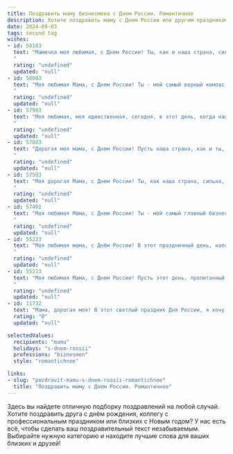 ```yaml
---
title: Поздравить маму бизнесмена с Днем России. Романтичное
description: Хотите поздравить маму с Днем России или другим праздником? Наш ИИ создаст незабываемое поздравление, а вы обязательно выделитесь среди других.  
date: 2024-09-03
tags: second tag
wishes:
- id: 58183
  text: "Мамочка моя любимая, с Днем России! Ты, как и наша страна, сильна, красива и полна любви. Пусть бизнес процветает, как наша великая Родина, а ты всегда будешь окружена теплом, заботой и благополучием. С праздником!
  "
  rating: "undefined"
  updated: "null"
- id: 58083
  text: "Моя любимая Мама, с Днем России! Ты - мой самый верный компас, моя опора и моя любовь. Пусть этот праздник наполнит твою жизнь счастьем, успехом и вдохновением, как ты наполняешь мою. Пусть каждый день будет наполнен любовью, теплом и благополучием. С праздником, моя дорогая!
  "
  rating: "undefined"
  updated: "null"
- id: 57983
  text: "Моя любимая, моя единственная, сегодня, в этот день, когда наша страна отмечает свой День рождения, я желаю тебе, моей дорогой Маме, быть всегда сильной и успешной, как настоящий бизнесмен, но в то же время оставаться такой же нежной и доброй, как ты есть. Пусть твоя жизнь будет наполнена счастьем и любовью, подобно цветам на нашем русском поле!
  "
  rating: "undefined"
  updated: "null"
- id: 57883
  text: "Дорогая моя мама, с Днем России! Пусть наша страна, как и ты, всегда будет сильной, красивой и любимой.  Пусть твоя жизнь, как и наша страна, будет наполнена любовью, успехом и счастьем.  Я горжусь, что ты – моя мама, и  горжусь тем, что мы – русские!
  "
  rating: "undefined"
  updated: "null"
- id: 57503
  text: "Моя дорогая Мама, с Днем России! Ты, как наша страна, сильна, красива и полна душевной теплоты. Пусть твоя жизнь, подобно бескрайним просторам нашей Родины, будет богата яркими моментами, а сердце всегда будет биться в унисон с ритмом этой могучей и прекрасной земли. С праздником!
  "
  rating: "undefined"
  updated: "null"
- id: 57401
  text: "Моя любимая Мама, с Днем России! Ты - мой самый главный бизнес-партнер, надежный тыл и вдохновение. Пусть наша страна процветает, а наша любовь друг к другу будет только крепче!
  "
  rating: "undefined"
  updated: "null"
- id: 55223
  text: "Моя любимая мама, с Днём России! В этот праздничный день, наполненный гордостью за нашу страну, я хочу пожелать тебе, моей опоре и вдохновению, неиссякаемой энергии, процветания в твоих делах и  продолжать быть моим самым ярким жизненным ориентиром.  Пусть любовь и благополучие всегда царят в твоем сердце!
  "
  rating: "undefined"
  updated: "null"
- id: 55213
  text: "Моя любимая Мама, с Днем России! Пусть этот день, пропитанный любовью к нашей Родине, принесет в твою жизнь свет и радость.  Ты, как и наша страна, сильна и красива,  и пусть твой бизнес процветает, как наша великая Россия!
  "
  rating: "undefined"
  updated: "null"
- id: 11732
  text: "Мама, дорогая моя! В этот светлый праздник Дня России, я хочу поздравить тебя с великим и торжественным днем нашей Родины. Ты, как истинный бизнесмен, всегда стремишься к новым высотам и успехам, и я горжусь твоим неутомимым трудолюбием и решимостью. Пусть каждый день приносит тебе радость и удовлетворение от твоих достижений, а любовь и поддержка семьи будут твоим самым надежным фундаментом. С любовью и благодарностью за все, что ты делаешь для нас, с праздничным настроением и теплом сердца! С Днем России!"
  rating: "0"
  updated: "null"

selectedValues:
  recipients: "mamu"
  holidays: "s-dnem-rossii"
  professions: "biznesmen"
  style: "romantichnoe"

links:
- slug: "pozdravit-mamu-s-dnem-rossii-romantichnoe"
  title: "Поздравить маму с Днем России. Романтичное"
---
```


Здесь вы найдете отличную подборку поздравлений на любой случай. 
Хотите поздравить друга с днём рождения, коллегу с профессиональным праздником или близких с Новым годом? У нас есть всё, чтобы сделать ваш поздравительный текст незабываемым. Выбирайте нужную категорию и находите лучшие слова для ваших близких и друзей!
